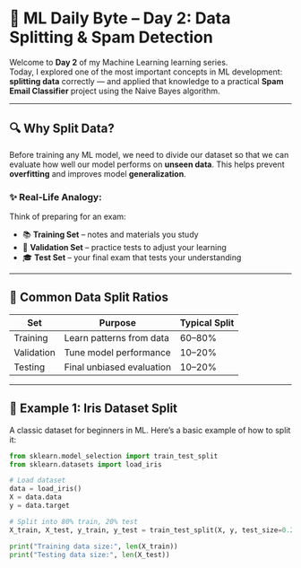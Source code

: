 # 📘 ML Daily Byte – Day 2: Data Splitting & Spam Detection

Welcome to **Day 2** of my Machine Learning learning series.  
Today, I explored one of the most important concepts in ML development: **splitting data** correctly — and applied that knowledge to a practical **Spam Email Classifier** project using the Naive Bayes algorithm.

---

## 🔍 Why Split Data?

Before training any ML model, we need to divide our dataset so that we can evaluate how well our model performs on **unseen data**. This helps prevent **overfitting** and improves model **generalization**.

### ✨ Real-Life Analogy:
Think of preparing for an exam:
- 📚 **Training Set** – notes and materials you study
- 📝 **Validation Set** – practice tests to adjust your learning
- 🎓 **Test Set** – your final exam that tests your understanding

---

## 🔄 Common Data Split Ratios

| Set          | Purpose                      | Typical Split |
|--------------|------------------------------|----------------|
| Training     | Learn patterns from data      | 60–80%         |
| Validation   | Tune model performance        | 10–20%         |
| Testing      | Final unbiased evaluation     | 10–20%         |

---

## 🌼 Example 1: Iris Dataset Split

A classic dataset for beginners in ML. Here’s a basic example of how to split it:

```python
from sklearn.model_selection import train_test_split
from sklearn.datasets import load_iris

# Load dataset
data = load_iris()
X = data.data
y = data.target

# Split into 80% train, 20% test
X_train, X_test, y_train, y_test = train_test_split(X, y, test_size=0.2, random_state=42)

print("Training data size:", len(X_train))
print("Testing data size:", len(X_test))
